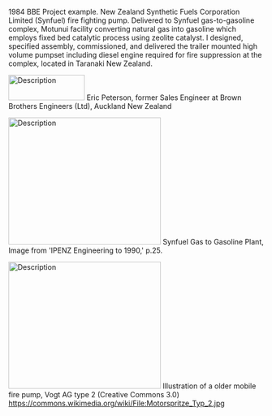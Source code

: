 


1984 BBE Project example. New Zealand Synthetic Fuels Corporation Limited (Synfuel) fire fighting pump. 
Delivered to Synfuel gas-to-gasoline complex, 
Motunui facility converting natural gas into gasoline which employs fixed bed catalytic process using zeolite catalyst. 
I designed, specified assembly, commissioned, and delivered the trailer mounted high volume pumpset including diesel engine 
required for fire suppression at the complex, located in Taranaki New Zealand.

<img src="https://product.yellow.co.nz/content/5898884caea1435c14f330e748b33b268d9319919fc5c8f068e651106cef84c6/QVNTRVQjUWliTUNtMTdNT3ZJaTlNcW5jQWFX/Brown%20Brothers%20Engineers%20NZ%20Logo.png" alt="Description" width="150" height="50"> Eric Peterson, former Sales Engineer at Brown Brothers Engineers (Ltd), Auckland New Zealand

<img src="https://d2rjvl4n5h2b61.cloudfront.net/media/images/Motonui-Synthetic-Fuels-Plant-1.width-800.jpg" alt="Description" width="300" height="250"> 
Synfuel Gas to Gasoline Plant, Image from 'IPENZ Engineering to 1990,' p.25.

<img src="https://upload.wikimedia.org/wikipedia/commons/0/0a/Motorspritze_Typ_2.jpg" alt="Description" width="300" height="250"> Illustration of a older mobile fire pump, Vogt AG type 2 (Creative Commons 3.0) https://commons.wikimedia.org/wiki/File:Motorspritze_Typ_2.jpg

